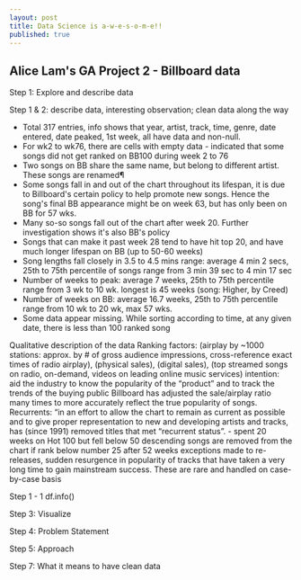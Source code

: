 ```yaml
---
layout: post
title: Data Science is a-w-e-s-o-m-e!!
published: true
---
```



## Alice Lam's GA Project 2 - Billboard data

Step 1: Explore and describe data

Step 1 & 2: describe data, interesting observation; clean data along the way
- Total 317 entries, info shows that year, artist, track, time, genre, date entered, date peaked, 1st week, all have data and non-null.
- For wk2 to wk76, there are cells with empty data - indicated that some songs did not get ranked on BB100 during week 2 to 76
- Two songs on BB share the same name, but belong to different artist. These songs are renamed¶
- Some songs fall in and out of the chart throughout its lifespan, it is due to Billboard's certain policy to help promote new songs. Hence the song's final BB appearance might be on week 63, but has only been on BB for 57 wks.
- Many so-so songs fall out of the chart after week 20. Further investigation shows it's also BB's policy
- Songs that can make it past week 28 tend to have hit top 20, and have much longer lifespan on BB (up to 50-60 weeks)
- Song lengths fall closely in 3.5 to 4.5 mins range: average 4 min 2 secs, 25th to 75th percentile of songs range from 3 min 39 sec to 4 min 17 sec
- Number of weeks to peak: average 7 weeks, 25th to 75th percentile range from 3 wk to 10 wk. longest is 45 weeks (song: Higher, by Creed)
- Number of weeks on BB: average 16.7 weeks, 25th to 75th percentile range from 10 wk to 20 wk, max 57 wks.
- Some data appear missing. While sorting according to time, at any given date, there is less than 100 ranked song

Qualitative description of the data
Ranking factors: (airplay by ~1000 stations: approx. by # of gross audience impressions, cross-reference exact times of radio airplay), (physical sales), (digital sales), (top streamed songs on radio, on-demand, videos on leading online music services)
intention:
aid the industry to know the popularity of the “product” and to track the trends of the buying public
Billboard has adjusted the sale/airplay ratio many times to more accurately reflect the true popularity of songs.
Recurrents:
“in an effort to allow the chart to remain as current as possible and to give proper representation to new and developing artists and tracks, has (since 1991) removed titles that met “recurrent status”. - spent 20 weeks on Hot 100 but fell below 50
descending songs are removed from the chart if rank below number 25 after 52 weeks
exceptions made to re-releases, sudden resurgence in popularity of tracks that have taken a very long time to gain mainstream success. These are rare and handled on case-by-case basis

Step 1 - 1
df.info()

Step 3: Visualize

Step 4: Problem Statement

Step 5: Approach

Step 7: What it means to have clean data
